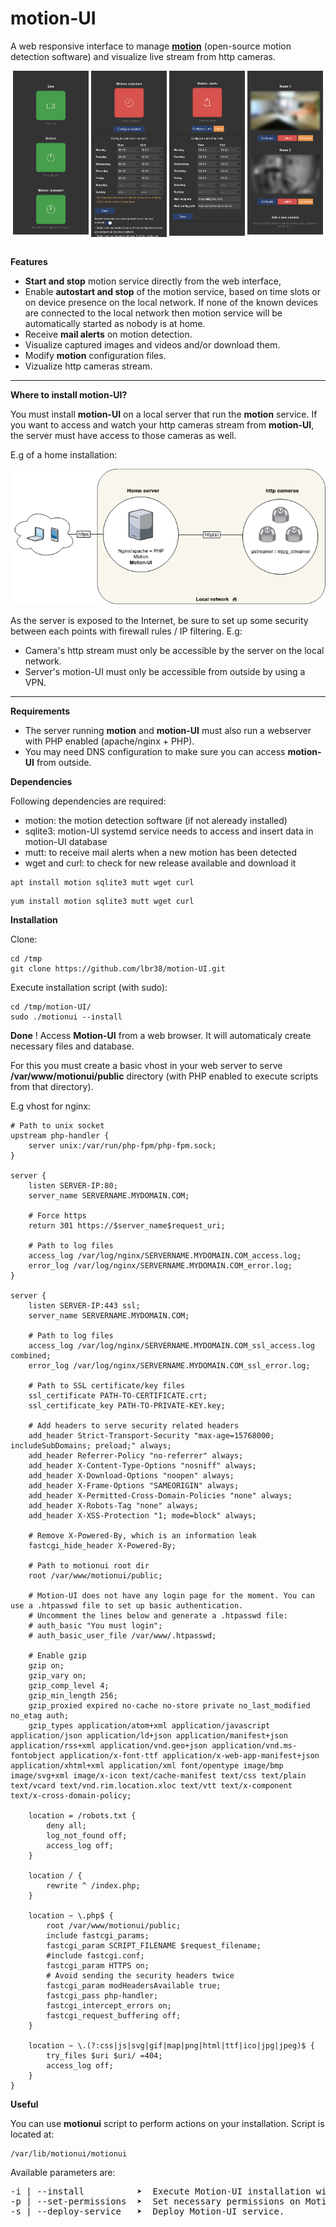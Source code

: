 # motion-UI

A web responsive interface to manage <a href="https://motion-project.github.io/"><b>motion</b></a> (open-source motion detection software) and visualize live stream from http cameras.

<div align="center">
<img src="https://raw.githubusercontent.com/lbr38/resources/main/screenshots/motionui/motion-UI-1.png" width=24% align="top"> 
<img src="https://raw.githubusercontent.com/lbr38/resources/main/screenshots/motionui/motion-UI-3.png" width=24% align="top">
<img src="https://raw.githubusercontent.com/lbr38/resources/main/screenshots/motionui/motion-UI-2.png" width=24% align="top">
<img src="https://raw.githubusercontent.com/lbr38/resources/main/screenshots/motionui/motion-UI-4.png" width=24% align="top">
</div>

<br>

<b>Features</b>

- <b>Start and stop</b> motion service directly from the web interface,
- Enable <b>autostart and stop</b> of the motion service, based on time slots or on device presence on the local network. If none of the known devices are connected to the local network then motion service will be automatically started as nobody is at home.
- Receive <b>mail alerts</b> on motion detection.
- Visualize captured images and videos and/or download them.
- Modify <b>motion</b> configuration files.
- Vizualize http cameras stream.

<hr>

<b>Where to install motion-UI?</b>

You must install <b>motion-UI</b> on a local server that run the <b>motion</b> service.
If you want to access and watch your http cameras stream from <b>motion-UI</b>, the server must have access to those cameras as well.

E.g of a home installation:
<p align="center">
<img src="https://raw.githubusercontent.com/lbr38/resources/main/screenshots/motionui/motion-draw-io.png">
</p>

As the server is exposed to the Internet, be sure to set up some security between each points with firewall rules / IP filtering.
E.g:
- Camera's http stream must only be accessible by the server on the local network.
- Server's motion-UI must only be accessible from outside by using a VPN.

<hr>

<b>Requirements</b>

- The server running <b>motion</b> and <b>motion-UI</b> must also run a webserver with PHP enabled (apache/nginx + PHP).
- You may need DNS configuration to make sure you can access <b>motion-UI</b> from outside.

<b>Dependencies</b>

Following dependencies are required:

- motion: the motion detection software (if not aleready installed)
- sqlite3: motion-UI systemd service needs to access and insert data in motion-UI database
- mutt: to receive mail alerts when a new motion has been detected
- wget and curl: to check for new release available and download it

```
apt install motion sqlite3 mutt wget curl
```

```
yum install motion sqlite3 mutt wget curl
```

<b>Installation</b>

Clone:

```
cd /tmp
git clone https://github.com/lbr38/motion-UI.git
```

Execute installation script (with sudo):

```
cd /tmp/motion-UI/
sudo ./motionui --install
```

<b>Done</b> ! Access <b>Motion-UI</b> from a web browser. It will automaticaly create necessary files and database.

For this you must create a basic vhost in your web server to serve <b>/var/www/motionui/public</b> directory (with PHP enabled to execute scripts from that directory).

E.g vhost for nginx:

```
# Path to unix socket
upstream php-handler {
    server unix:/var/run/php-fpm/php-fpm.sock;
}

server {
    listen SERVER-IP:80;
    server_name SERVERNAME.MYDOMAIN.COM;

    # Force https
    return 301 https://$server_name$request_uri;

    # Path to log files
    access_log /var/log/nginx/SERVERNAME.MYDOMAIN.COM_access.log;
    error_log /var/log/nginx/SERVERNAME.MYDOMAIN.COM_error.log;
}

server {
    listen SERVER-IP:443 ssl;
    server_name SERVERNAME.MYDOMAIN.COM;

    # Path to log files
    access_log /var/log/nginx/SERVERNAME.MYDOMAIN.COM_ssl_access.log combined;
    error_log /var/log/nginx/SERVERNAME.MYDOMAIN.COM_ssl_error.log;

    # Path to SSL certificate/key files
    ssl_certificate PATH-TO-CERTIFICATE.crt;
    ssl_certificate_key PATH-TO-PRIVATE-KEY.key;

    # Add headers to serve security related headers
    add_header Strict-Transport-Security "max-age=15768000; includeSubDomains; preload;" always;
    add_header Referrer-Policy "no-referrer" always;
    add_header X-Content-Type-Options "nosniff" always;
    add_header X-Download-Options "noopen" always;
    add_header X-Frame-Options "SAMEORIGIN" always;
    add_header X-Permitted-Cross-Domain-Policies "none" always;
    add_header X-Robots-Tag "none" always;
    add_header X-XSS-Protection "1; mode=block" always;

    # Remove X-Powered-By, which is an information leak
    fastcgi_hide_header X-Powered-By;

    # Path to motionui root dir
    root /var/www/motionui/public;

    # Motion-UI does not have any login page for the moment. You can use a .htpasswd file to set up basic authentication.
    # Uncomment the lines below and generate a .htpasswd file:
    # auth_basic "You must login";
    # auth_basic_user_file /var/www/.htpasswd;

    # Enable gzip
    gzip on;
    gzip_vary on;
    gzip_comp_level 4;
    gzip_min_length 256;
    gzip_proxied expired no-cache no-store private no_last_modified no_etag auth;
    gzip_types application/atom+xml application/javascript application/json application/ld+json application/manifest+json application/rss+xml application/vnd.geo+json application/vnd.ms-fontobject application/x-font-ttf application/x-web-app-manifest+json application/xhtml+xml application/xml font/opentype image/bmp image/svg+xml image/x-icon text/cache-manifest text/css text/plain text/vcard text/vnd.rim.location.xloc text/vtt text/x-component text/x-cross-domain-policy;

    location = /robots.txt {
        deny all;
        log_not_found off;
        access_log off;
    }

    location / {
        rewrite ^ /index.php;
    }

    location ~ \.php$ {
        root /var/www/motionui/public;
        include fastcgi_params;
        fastcgi_param SCRIPT_FILENAME $request_filename;
        #include fastcgi.conf;
        fastcgi_param HTTPS on;
        # Avoid sending the security headers twice
        fastcgi_param modHeadersAvailable true;
        fastcgi_pass php-handler;
        fastcgi_intercept_errors on;
        fastcgi_request_buffering off;
    }

    location ~ \.(?:css|js|svg|gif|map|png|html|ttf|ico|jpg|jpeg)$ {
        try_files $uri $uri/ =404;
        access_log off;
    }
}
```

<b>Useful</b>

You can use <b>motionui</b> script to perform actions on your installation. Script is located at:

```
/var/lib/motionui/motionui
```

Available parameters are:

<pre>
-i | --install          ➤  Execute Motion-UI installation wizard.
-p | --set-permissions  ➤  Set necessary permissions on Motion-UI directories and files.
-s | --deploy-service   ➤  Deploy Motion-UI service.
</pre>